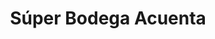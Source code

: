 ---
title: "Súper Bodega Acuenta"
url: /san-francisco-de-mostazal/super-bodega-acuenta/
shop: supermercado
---